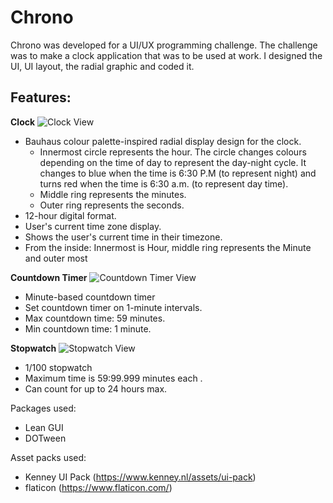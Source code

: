 # Chrono

Chrono was developed for a UI/UX programming challenge. The challenge was to make a clock application that was to be used at work.
I designed the UI, UI layout, the radial graphic and coded it.

## Features:
**Clock**
![Clock View](https://user-images.githubusercontent.com/9075833/225640182-3d851e1d-9be0-4b80-880a-cb8593ba7c1f.png)

- Bauhaus colour palette-inspired radial display design for the clock.
  - Innermost circle represents the hour. The circle changes colours depending on the time of day to represent the day-night cycle. It changes to blue when the time is 6:30 P.M (to represent night) and turns red when the time is 6:30 a.m. (to represent day time).
  - Middle ring represents the minutes.
  - Outer ring represents the seconds.
- 12-hour digital format.
- User's current time zone display.
- Shows the user's current time in their timezone.
- From the inside: Innermost is Hour, middle ring represents the Minute and outer most 

**Countdown Timer**
![Countdown Timer View](https://user-images.githubusercontent.com/9075833/225640667-bca4f855-fe64-453b-b4d5-298545294bac.png)

- Minute-based countdown timer
- Set countdown timer on 1-minute intervals.
- Max countdown time: 59 minutes.
- Min countdown time: 1 minute.

**Stopwatch**
![Stopwatch View](https://user-images.githubusercontent.com/9075833/225640631-ecacec0b-13ab-488e-8ecd-6f11ac0e18f9.png)

- 1/100 stopwatch
- Maximum time is 59:99.999 minutes each .
- Can count for up to 24 hours max.

Packages used:
- Lean GUI
- DOTween

Asset packs used:
- Kenney UI Pack (https://www.kenney.nl/assets/ui-pack)
- flaticon (https://www.flaticon.com/)
